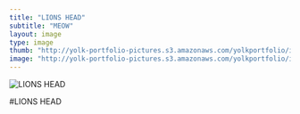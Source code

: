 ```yaml
---
title: "LIONS HEAD"
subtitle: "MEOW"
layout: image
type: image
thumb: "http://yolk-portfolio-pictures.s3.amazonaws.com/yolkportfolio/image/LIONSHEAD-thumb.jpg"
image: "http://yolk-portfolio-pictures.s3.amazonaws.com/yolkportfolio/image/LIONSHEAD-small.jpg"
---
```



![LIONS HEAD](http://yolk-portfolio-pictures.s3.amazonaws.com/yolkportfolio/image/LIONSHEAD-small.png)

#LIONS HEAD
